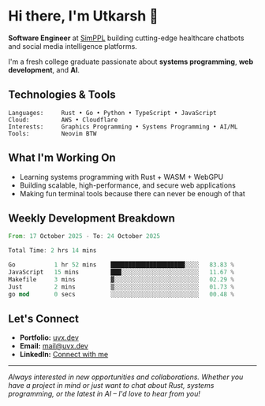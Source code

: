 # Hi there, I'm Utkarsh 👋

**Software Engineer** at [SimPPL](https://simppl.org) building cutting-edge healthcare chatbots and social media intelligence platforms.

I'm a fresh college graduate passionate about **systems programming**, **web development**, and **AI**.

## Technologies & Tools

```
Languages:     Rust • Go • Python • TypeScript • JavaScript
Cloud:         AWS • Cloudflare
Interests:     Graphics Programming • Systems Programming • AI/ML
Tools:         Neovim BTW
```

## What I'm Working On

- Learning systems programming with Rust + WASM + WebGPU
- Building scalable, high-performance, and secure web applications
- Making fun terminal tools because there can never be enough of that

## Weekly Development Breakdown

<!--START_SECTION:waka-->

```rust
From: 17 October 2025 - To: 24 October 2025

Total Time: 2 hrs 14 mins

Go           1 hr 52 mins    █████████████████████░░░░   83.83 %
JavaScript   15 mins         ███░░░░░░░░░░░░░░░░░░░░░░   11.67 %
Makefile     3 mins          ▓░░░░░░░░░░░░░░░░░░░░░░░░   02.29 %
Just         2 mins          ▒░░░░░░░░░░░░░░░░░░░░░░░░   01.73 %
go mod       0 secs          ░░░░░░░░░░░░░░░░░░░░░░░░░   00.48 %
```

<!--END_SECTION:waka-->

## Let's Connect

- **Portfolio:** [uvx.dev](https://uvx.dev)
- **Email:** mail@uvx.dev
- **LinkedIn:** [Connect with me](https://linkedin.com/in/utkarsh-verm4)

---

*Always interested in new opportunities and collaborations. Whether you have a project in mind or just want to chat about Rust, systems programming, or the latest in AI – I'd love to hear from you!*
